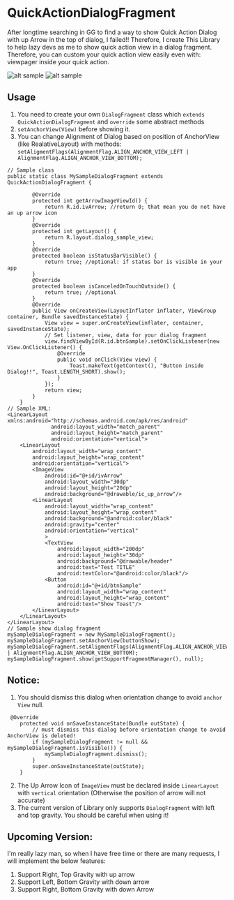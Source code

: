 # QuickActionDialogFragment
After longtime searching in GG to find a way to show Quick Action Dialog with up Arrow in the top of dialog, I failed!! Therefore, I create This Library to help lazy devs as me to show quick action view in a dialog fragment. Therefore, you can custom your quick action view easily even with: viewpager inside your quick action.

![alt sample](https://cloud.githubusercontent.com/assets/962484/11528816/a62c3ce6-991b-11e5-862b-fee09e89cb12.png)
![alt sample](https://cloud.githubusercontent.com/assets/962484/11551602/61918946-99ad-11e5-97ea-249d832d4208.png)

## Usage
1. You need to create your own `DialogFragment` class which `extends QuickActionDialogFragment` and `override` some abstract methods
2. `setAnchorView(View)` before showing it.
3. You can change Alignment of Dialog based on position of AnchorView (like RealativeLayout) with methods: `setAligmentFlags(AlignmentFlag.ALIGN_ANCHOR_VIEW_LEFT | AlignmentFlag.ALIGN_ANCHOR_VIEW_BOTTOM);`
```
// Sample class
public static class MySampleDialogFragment extends QuickActionDialogFragment {

        @Override
        protected int getArrowImageViewId() {
            return R.id.ivArrow; //return 0; that mean you do not have an up arrow icon
        }
        @Override
        protected int getLayout() {
            return R.layout.dialog_sample_view;
        }
        @Override
        protected boolean isStatusBarVisible() {
            return true; //optional: if status bar is visible in your app
        }
        @Override
        protected boolean isCanceledOnTouchOutside() {
            return true; //optional 
        }
        @Override
        public View onCreateView(LayoutInflater inflater, ViewGroup container, Bundle savedInstanceState) {
            View view = super.onCreateView(inflater, container, savedInstanceState);
            // Set listener, view, data for your dialog fragment
            view.findViewById(R.id.btnSample).setOnClickListener(new View.OnClickListener() {
                @Override
                public void onClick(View view) {
                    Toast.makeText(getContext(), "Button inside Dialog!!", Toast.LENGTH_SHORT).show();
                }
            });
            return view;
        }
    }
// Sample XML:
<LinearLayout xmlns:android="http://schemas.android.com/apk/res/android"
              android:layout_width="match_parent"
              android:layout_height="match_parent"
              android:orientation="vertical">
    <LinearLayout
        android:layout_width="wrap_content"
        android:layout_height="wrap_content"
        android:orientation="vertical">
        <ImageView
            android:id="@+id/ivArrow"
            android:layout_width="30dp"
            android:layout_height="20dp"
            android:background="@drawable/ic_up_arrow"/>
        <LinearLayout
            android:layout_width="wrap_content"
            android:layout_height="wrap_content"
            android:background="@android:color/black"
            android:gravity="center"
            android:orientation="vertical"
            >
            <TextView
                android:layout_width="200dp"
                android:layout_height="30dp"
                android:background="@drawable/header"
                android:text="Test TITLE"
                android:textColor="@android:color/black"/>
            <Button
                android:id="@+id/btnSample"
                android:layout_width="wrap_content"
                android:layout_height="wrap_content"
                android:text="Show Toast"/>
        </LinearLayout>
    </LinearLayout>
</LinearLayout>
// Sample show dialog fragment
mySampleDialogFragment = new MySampleDialogFragment();
mySampleDialogFragment.setAnchorView(buttonShow);
mySampleDialogFragment.setAligmentFlags(AlignmentFlag.ALIGN_ANCHOR_VIEW_LEFT | AlignmentFlag.ALIGN_ANCHOR_VIEW_BOTTOM);
mySampleDialogFragment.show(getSupportFragmentManager(), null);
```
## Notice:
1. You should dismiss this dialog when orientation change to avoid `anchor View` null.
```
 @Override
    protected void onSaveInstanceState(Bundle outState) {
        // must dismiss this dialog before orientation change to avoid AnchorView is deleted!
        if (mySampleDialogFragment != null && mySampleDialogFragment.isVisible()) {
            mySampleDialogFragment.dismiss();
        }
        super.onSaveInstanceState(outState);
    }
```
2. The Up Arrow Icon of `ImageView` must be declared inside `LinearLayout` with `vertical` orientation (Otherwise the position of arrow will not accurate)
3. The current version of Library only supports `DialogFragment` with left and top gravity. You should be careful when using it!

## Upcoming Version:
I'm really lazy man, so when I have free time or there are many requests, I will implement the below features:

1. Support Right, Top Gravity with up arrow
2. Support Left, Bottom Gravity with down arrow
3. Support Right, Bottom Gravity with down Arrow
